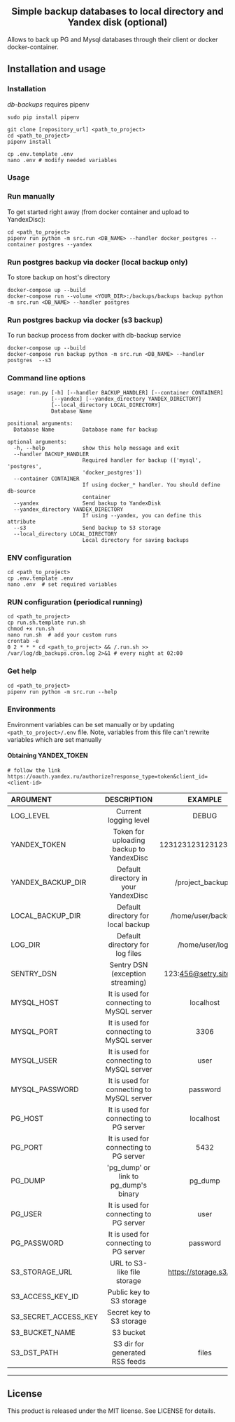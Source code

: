 <h2 align="center">Simple backup databases to local directory and Yandex disk (optional)</h2>

Allows to back up PG and Mysql databases through their client or docker docker-container.

## Installation and usage
### Installation
*db-backups* requires pipenv
```shell script
sudo pip install pipenv
```

```shell script
git clone [repository_url] <path_to_project>
cd <path_to_project>
pipenv install

cp .env.template .env
nano .env # modify needed variables
```

### Usage

### Run manually 
To get started right away (from docker container and upload to YandexDisc):
```shell script
cd <path_to_project>
pipenv run python -m src.run <DB_NAME> --handler docker_postgres --container postgres --yandex
```

### Run postgres backup via docker (local backup only)
To store backup on host's directory
```shell script
docker-compose up --build
docker-compose run --volume <YOUR_DIR>:/backups/backups backup python -m src.run <DB_NAME> --handler postgres 
```

### Run postgres backup via docker (s3 backup)
To run backup process from docker with db-backup service
```shell script
docker-compose up --build
docker-compose run backup python -m src.run <DB_NAME> --handler postgres  --s3
```

### Command line options
```text
usage: run.py [-h] [--handler BACKUP_HANDLER] [--container CONTAINER]
              [--yandex] [--yandex_directory YANDEX_DIRECTORY]
              [--local_directory LOCAL_DIRECTORY]
              Database Name

positional arguments:
  Database Name         Database name for backup

optional arguments:
  -h, --help            show this help message and exit
  --handler BACKUP_HANDLER
                        Required handler for backup (['mysql', 'postgres',
                        'docker_postgres'])
  --container CONTAINER
                        If using docker_* handler. You should define db-source
                        container
  --yandex              Send backup to YandexDisk
  --yandex_directory YANDEX_DIRECTORY
                        If using --yandex, you can define this attribute
  --s3                  Send backup to S3 storage                        
  --local_directory LOCAL_DIRECTORY
                        Local directory for saving backups

```


### ENV configuration
```shell script
cd <path_to_project>
cp .env.template .env
nano .env  # set required variables
```

### RUN configuration (periodical running) 
```shell script
cd <path_to_project>
cp run.sh.template run.sh
chmod +x run.sh
nano run.sh  # add your custom runs
crontab -e
0 2 * * * cd <path_to_project> && /.run.sh >> /var/log/db_backups.cron.log 2>&1 # every night at 02:00
```

### Get help
```shell script
cd <path_to_project>
pipenv run python -m src.run --help
```


### Environments

Environment variables can be set manually or by updating `<path_to_project>/.env` file. 
Note, variables from this file can't rewrite variables which are set manually 

#### Obtaining YANDEX_TOKEN
```shell script
# follow the link
https://oauth.yandex.ru/authorize?response_type=token&client_id=<client-id>
```

| ARGUMENT | DESCRIPTION | EXAMPLE | DEFAULT |
|:-------------------- |:-----------------------------------------:|:-----------------------:|:-------------------------:|
| LOG_LEVEL            | Current logging level                     | DEBUG                   | INFO                      |    
| YANDEX_TOKEN         | Token for uploading backup to YandexDisc  | 12312312312312312312    |                           |
| YANDEX_BACKUP_DIR    | Default directory in your YandexDisc      | /project_backups/       | /backups/                 |
| LOCAL_BACKUP_DIR     | Default directory for local backup        | /home/user/backups      | <path_to_project>/backups/|
| LOG_DIR              | Default directory for log files           | /home/user/logs         | <path_to_project>/logs/   |
| SENTRY_DSN           | Sentry DSN (exception streaming)          | 123:456@setry.site.ru/1 |                           |
| MYSQL_HOST           | It is used for connecting to MySQL server | localhost               | localhost                 |
| MYSQL_PORT           | It is used for connecting to MySQL server | 3306                    | 3306                      |
| MYSQL_USER           | It is used for connecting to MySQL server | user                    | root                      |
| MYSQL_PASSWORD       | It is used for connecting to MySQL server | password                | password                  |
| PG_HOST              | It is used for connecting to PG server    | localhost               | localhost                 |
| PG_PORT              | It is used for connecting to PG server    | 5432                    | 5432                      |
| PG_DUMP              | 'pg_dump' or link to pg_dump's binary     | pg_dump                 | pg_dump                   |
| PG_USER              | It is used for connecting to PG server    | user                    | postgres                  |
| PG_PASSWORD          | It is used for connecting to PG server    | password                | password                  |
| S3_STORAGE_URL       | URL to S3-like file storage               | https://storage.s3.net/ |                           |
| S3_ACCESS_KEY_ID     | Public key to S3 storage                  |                         |                           |
| S3_SECRET_ACCESS_KEY | Secret key to S3 storage                  |                         |                           |
| S3_BUCKET_NAME       | S3 bucket                                 |                         |                           |
| S3_DST_PATH          | S3 dir for generated RSS feeds            | files                   |                           |

* * *

## License

This product is released under the MIT license. See LICENSE for details.
